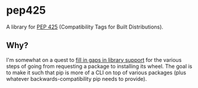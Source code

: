 # pep425
A library for [PEP 425](https://www.python.org/dev/peps/pep-0425/) (Compatibility Tags for Built Distributions).

## Why?
I'm somewhat on a quest to
[fill in gaps in library support](https://groups.google.com/forum/#!topic/pypa-dev/91QdZ1vxLT8)
for the various steps of going from requesting a package to
installing its wheel. The goal is to make it such that pip is more of
a CLI on top of various packages (plus whatever
backwards-compatibility pip needs to provide).
